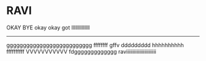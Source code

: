 RAVI
====
OKAY BYE
okay 
okay 
got 
llllllllllllll
*********************************************************
gggggggggggggggggggggggggg
ffffffff
gffv
ddddddddd
hhhhhhhhhh
ffffffffff
VVVVVVVVVVV
fdggggggggggggg
raviiiiiiiiiiiiiiiiiiiiiii
